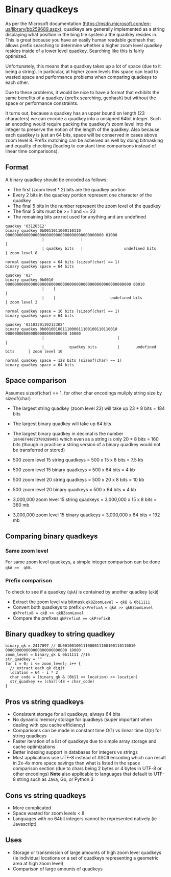 # Binary quadkeys

As per the Microsoft documentation (https://msdn.microsoft.com/en-us/library/bb259689.aspx),
quadkeys are generally implemented as a string displaying what position in the bing tile system
a the quadkey resides in. This is great because you have an easily human readable geohash that
allows prefix searching to determine whether a higher zoom level quadkey resides inside of a lower
level quadkey. Searching like this is fairly optimized.

Unfortunately, this means that a quadkey takes up a lot of space (due to it being a string).
In particular, at higher zoom levels this space can lead to wasted space and performance
problems when comparing quadkeys to each other.

Due to these problems, it would be nice to have a format that exhibits the same benefits of a
quadkey (prefix searching, geohash) but without the space or performance constraints.

It turns out, because a quadkey has an upper bound on length (23 characters) we can encode a
quadkey into a unsigned 64bit integer. Such an encoding would require packing the quadkey's zoom level into
the integer to preserve the notion of the length of the quadkey. Also because each quadkey is just
an 64 bits, space will be conserved in cases above zoom level 8. Prefix matching can be
acheived as well by doing bitmasking and equality checking (leading to constant time comparisons
instead of linear time comparisons).

## Format

A binary quadkey should be encoded as follows:
* The first (zoom level * 2) bits are the quadkey portion
* Every 2 bits in the quadkey portion represent one character of the quadkey
* The final 5 bits in the number represent the zoom level of the quadkey
* The final 5 bits must be >= 1 and <= 23
* The remaining bits are not used for anything and are undefined

```
quadkey '03120312'
binary quadkey 0b0011011000110110 0000000000000000000000000000000000000000000 01000
                |                |                                           |
                | quadkey bits   |                  undefined bits           | zoom level 8

normal quadkey space = 64 bits (sizeof(char) == 1)
binary quadkey space = 64 bits
```

```
quadkey '02'
binary quadkey 0b0010 0000000000000000000000000000000000000000000000000000000 00010
                |    |                                                       |
                |    |                        undefined bits                 | zoom level 2

normal quadkey space = 16 bits (sizeof(char) == 1)
binary quadkey space = 64 bits
```

```
quadkey '0210320130212302'
binary quadkey 0b00100100111000011100100110110010 000000000000000000000000000 10000
                |                                |                           |
                |           quadkey bits         |       undefined bits      | zoom level 16

normal quadkey space = 128 bits (sizeof(char) == 1)
binary quadkey space = 64 bits
```

## Space comparison

Assumes sizeof(char) == 1, for other char encodings muliply string size by sizeof(char)

* The largest string quadkey (zoom level 23) will take up 23 * 8 bits = 184 bits
* The largest binary quadkey will take up 64 bits
* The largest binary quadkey in decimal is the number `18446744073709289495` which even as a
string is only 20 * 8 bits = 160 bits (though in practice a string version of a binary quadkey
would not be transferred or stored)

* 500 zoom level 15 string quadkeys = 500 x 15 x 8 bits = 7.5 kb
* 500 zoom level 15 binary quadkeys = 500 x 64 bits = 4 kb

* 500 zoom level 20 string quadkeys = 500 x 20 x 8 bits = 10 kb
* 500 zoom level 20 binary quadkeys = 500 x 64 bits = 4 kb

* 3,000,000 zoom level 15 string quadkeys = 3,000,000 x 15 x 8 bits = 360 mb
* 3,000,000 zoom level 15 binary quadkeys = 3,000,000 x 64 bits = 192 mb

## Comparing binary quadkeys

### Same zoom level

For same zoom level quadkeys, a simple integer comparison can be done `qkA ==  qkB`.

### Prefix comparison

To check to see if a quadkey (`qkA`) is contained by another quadkey (`qkB`)
* Extract the zoom level via bitmask `qkBZoomLevel = qkB & 0b11111`
* Convert both quadkeys to prefix `qkPrefixA = qkA >> qkBZoomLevel` `qkPrefixB = qkB >> qkBZoomLevel`
* Compare the prefixes `qkPrefixA == qkPrefixB`

## Binary quadkey to string quadkey

```
binary_qk = 2417097 // 0b00100100111000011100100110110010 000000000000000000000000000 10000
zoom_level = binary_qk & 0b11111 //16
str_quadkey = ""
for i = 0; i <= zoom_level; i++ {
  // extract each qk digit
  location = 64 - i * 2
  char_code = (binary_qk & (0b11 << location) >> location)
  str_quadkey += (char)(48 + char_code)
}
```

## Pros vs string quadkeys

* Consistent storage for all quadkeys, always 64 bits
* No dynamic memory storage for quadkeys (super important when dealing with cpu cache efficiency)
* Comparisons can be made in constant time O(1) vs linear time O(n) for string quadkeys
* Faster iteration of a list of quadkeys due to simple array storage and cache optimizations
* Better indexing support in databases for integers vs strings
* Most applications use UTF-8 instead of ASCII encoding which can result in 2x-4x more space
savings than what is listed in the space comparison section (due to chars being 2 bytes or
4 bytes in UTF-8 or other encodings) **Note** also applicable to languages that default to UTF-8
string such as Java, Go, or Python 3

## Cons vs string quadkeys

* More complicated
* Space wasted for zoom levels < 8
* Languages with no 64bit integers cannot be represented natively (ie Javascript)

## Uses

* Storage or transmission of large amounts of high zoom level quadkeys (ie individual locations
  or a set of quadkeys representing a geometric area at high zoom level)
* Comparison of large amounts of quadkeys
